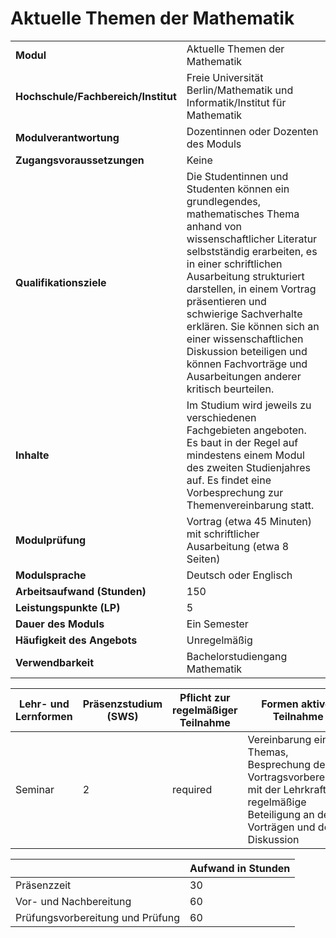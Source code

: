 # Aktuelle Themen der Mathematik
|                                    |   |
|------------------------------------|---|
|**Modul**                           | Aktuelle Themen der Mathematik |
|**Hochschule/Fachbereich/Institut** | Freie Universität Berlin/Mathematik und Informatik/Institut für Mathematik |
|**Modulverantwortung**              | Dozentinnen oder Dozenten des Moduls |
|**Zugangsvoraussetzungen**          | Keine |
|**Qualifikationsziele**             | Die Studentinnen und Studenten können ein grundlegendes, mathematisches Thema anhand von wissenschaftlicher Literatur selbstständig erarbeiten, es in einer schriftlichen Ausarbeitung strukturiert darstellen, in einem Vortrag präsentieren und schwierige Sachverhalte erklären. Sie können sich an einer wissenschaftlichen Diskussion beteiligen und können Fachvorträge und Ausarbeitungen anderer kritisch beurteilen. |
|**Inhalte**                         | Im Studium wird jeweils zu verschiedenen Fachgebieten angeboten. Es baut in der Regel auf mindestens einem Modul des zweiten Studienjahres auf. Es findet eine Vorbesprechung zur Themenvereinbarung statt. |
|**Modulprüfung**                    | Vortrag (etwa 45 Minuten) mit schriftlicher Ausarbeitung (etwa 8 Seiten) |
|**Modulsprache**                    | Deutsch oder Englisch |
|**Arbeitsaufwand (Stunden)**        | 150 |
|**Leistungspunkte (LP)**            | 5 |
|**Dauer des Moduls**                | Ein Semester |
|**Häufigkeit des Angebots**         | Unregelmäßig |
|**Verwendbarkeit**                  | Bachelorstudiengang Mathematik |

| Lehr- und Lernformen | Präsenzstudium <br> (SWS) | Pflicht zur regelmäßiger Teilnahme | Formen aktiver Teilnahme |
| ---------------------|---------------------------|------------------------------------|------------------------- |
| Seminar              | 2                         | required                           | Vereinbarung eines Themas, Besprechung der Vortragsvorbereitung mit der Lehrkraft, regelmäßige Beteiligung an den Vorträgen und der Diskussion |

|   | Aufwand in Stunden |
| - |--------------------|
| Präsenzzeit                              | 30    |
| Vor- und Nachbereitung                   | 60    |
| Prüfungsvorbereitung und Prüfung         | 60    |
